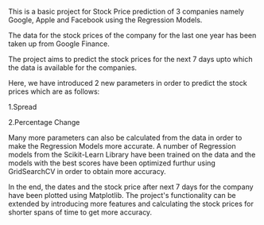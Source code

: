 This is a basic project for Stock Price prediction of 3 companies namely Google, Apple and Facebook using the Regression Models.

The data for the stock prices of the company for the last one year has been taken up from Google Finance.

The project aims to predict the stock prices for the next 7 days upto which the data is available for the companies.

Here, we have introduced 2 new parameters in order to predict the stock prices which are as follows:

1.Spread

2.Percentage Change

Many more parameters can also be calculated from the data in order to make the Regression Models more accurate. A number of Regression models from the Scikit-Learn Library have been trained on the data and the models with the best scores have been optimized furthur using GridSearchCV in order to obtain more accuracy.

In the end, the dates and the stock price after next 7 days for the company have been plotted using Matplotlib. The project's functionality can be extended by introducing more features and calculating the stock prices for shorter spans of time to get more accuracy. 
